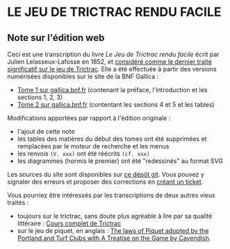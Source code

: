 # LE JEU DE TRICTRAC RENDU FACILE

## Note sur l'édition web

Ceci est une transcription du livre _Le Jeu de Trictrac rendu facile_ écrit par Julien Lelasseux-Lafosse en 1852, et [considéré comme le dernier traité significatif sur le jeu de Trictrac](https://fr.wikipedia.org/wiki/Trictrac#Trait%C3%A9s_secondaires). Elle a été effectuée à partir des versions numérisées disponibles sur le site de la BNF Gallica : 

- [Tome 1 sur gallica.bnf.fr](https://gallica.bnf.fr/ark:/12148/bpt6k98089663.r=%22le%20jeu%20de%20trictrac%20rendu%20facile%22?rk=21459;2) (contenant la préface, l'introduction et les sections 1, 2, 3)
- [Tome 2 sur gallica.bnf.fr](https://gallica.bnf.fr/ark:/12148/bpt6k98089648.r=%22le%20jeu%20de%20trictrac%20rendu%20facile%22?rk=42918;4) (contentant les sections 4 et 5 et les tables)

Modifications apportées par rapport à l'édition originale : 

- l'ajout de cette note
- les tables des matières du début des tomes ont été supprimées et remplacées par le moteur de recherche et les menus
- les renvois `(V. xxx)` ont été réécrits `(cf. xxx)`
- les diagrammes (hormis le premier) ont été "redessinés" au format SVG

Les sources du site sont disponibles sur [ce dépôt git](https://github.com/mmai/leJeuDeTrictracRenduFacile/). Vous pouvez y signaler des erreurs et proposer des corrections en [créant un ticket](https://github.com/mmai/leJeuDeTrictracRenduFacile/issues).

Vous pourriez être intéressés par les transcriptions de deux autres vieux traités : 

- toujours sur le trictrac, sans doute plus agréable à lire par sa qualité littéraire : [Cours complet de Trictrac](https://mmai.github.io/coursCompletdeTrictrac)
- sur le jeu de piquet, en anglais : [The laws of Piquet adopted by the Portland and Turf Clubs with A Treatise on the Game by Cavendish](https://mmai.github.io/piquetBook/).

